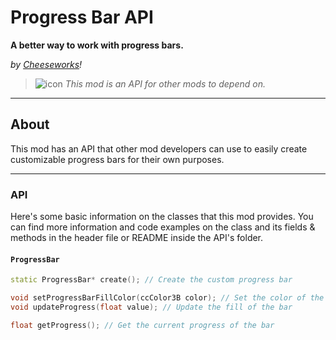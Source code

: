 # Progress Bar API
**A better way to work with progress bars.**

*by [Cheeseworks](user:6408873)!*

> ![icon](frame:GJ_infoIcon_001.png?scale=0.5) <cj>*This mod is an API for other mods to depend on.*</c>

---

## About
This mod has an API that other mod developers can use to easily create customizable progress bars for their own purposes.

---

### API
Here's some basic information on the classes that this mod provides. You can find more information and code examples on the class and its fields & methods in the header file or README inside the API's folder.

#### `ProgressBar`
```cpp
static ProgressBar* create(); // Create the custom progress bar

void setProgressBarFillColor(ccColor3B color); // Set the color of the fill of the bar
void updateProgress(float value); // Update the fill of the bar

float getProgress(); // Get the current progress of the bar
```